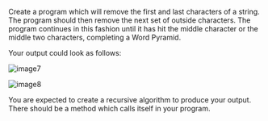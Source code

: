 Create a program which will remove the first and last characters of a string. The program should then remove the next set of outside characters. The program continues in this fashion until it has hit the middle character or the middle two characters, completing a Word Pyramid.

Your output could look as follows:


![image7](https://user-images.githubusercontent.com/30180556/166188328-c0349b9b-98b3-4134-b094-62f159c9085e.png)


![image8](https://user-images.githubusercontent.com/30180556/166188336-871ada29-af71-4d54-a495-77f7bc36be2f.png)


You are expected to create a recursive algorithm to produce your output. There should be a method which calls itself in your program.
